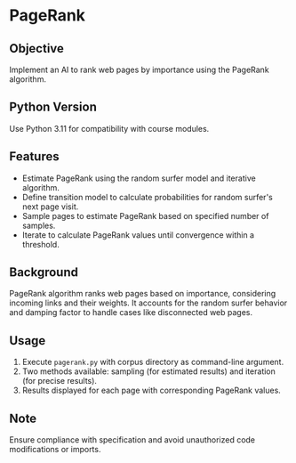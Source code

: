 # PageRank

## Objective
Implement an AI to rank web pages by importance using the PageRank algorithm.

## Python Version
Use Python 3.11 for compatibility with course modules.

## Features
- Estimate PageRank using the random surfer model and iterative algorithm.
- Define transition model to calculate probabilities for random surfer's next page visit.
- Sample pages to estimate PageRank based on specified number of samples.
- Iterate to calculate PageRank values until convergence within a threshold.

## Background
PageRank algorithm ranks web pages based on importance, considering incoming links and their weights. It accounts for the random surfer behavior and damping factor to handle cases like disconnected web pages.

## Usage
1. Execute `pagerank.py` with corpus directory as command-line argument.
2. Two methods available: sampling (for estimated results) and iteration (for precise results).
3. Results displayed for each page with corresponding PageRank values.

## Note
Ensure compliance with specification and avoid unauthorized code modifications or imports.
